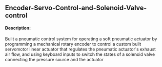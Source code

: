## Encoder-Servo-Control-and-Solenoid-Valve-control

#### Description:
Built a pneumatic control system for operating a soft pneumatic actuator by programming a mechanical rotary encoder to control a custom built servomotor linear actuator that regulates the pneumatic actuator's exhaust air flow, and using keyboard inputs to switch the states of a solenoid valve connecting the pressure source and the actuator
